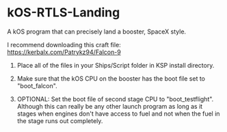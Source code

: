 # kOS-RTLS-Landing

A kOS program that can precisely land a booster, SpaceX style.

I recommend downloading this craft file: https://kerbalx.com/Patrykz94/Falcon-9

1. Place all of the files in your Ships/Script folder in KSP install directory.

2. Make sure that the kOS CPU on the booster has the boot file set to "boot_falcon".

3. OPTIONAL: Set the boot file of second stage CPU to "boot_testflight". Although this can really be any other launch program as long as it stages when engines don't have access to fuel and not when the fuel in the stage runs out completely.
